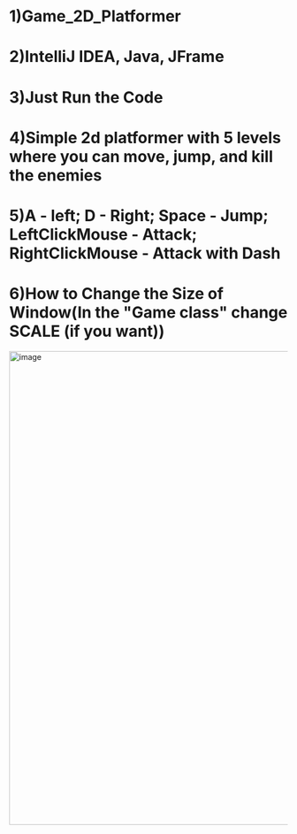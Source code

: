 # 1)Game_2D_Platformer
# 2)IntelliJ IDEA, Java, JFrame
# 3)Just Run the Code
# 4)Simple 2d platformer with 5 levels where you can move, jump, and kill the enemies 
# 5)A - left; D - Right; Space - Jump; LeftClickMouse - Attack; RightClickMouse - Attack with Dash
# 6)How to Change the Size of Window(In the "Game class" change SCALE (if you want))
<img width="857" alt="image" src="https://github.com/the0lord/Game_2D_Platformer/assets/60823864/e4a8f79e-e0fc-44eb-984b-338ce277191c">
